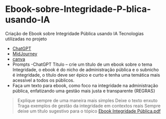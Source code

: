 # Ebook-sobre-Integridade-P-blica-usando-IA
Criação de Ebook sobre Integridade Pública usando IA
Tecnologias utilizadas no projeto
- [ChatGPT](https://chat.openai.com/) 
- [MidJourney](https://www.midjourney.com/app/)
- [canva](https://www.canva.com/design/)
- Prompts
-ChatGPT
Título – crie um título de um ebook sobre o tema Integridade, o ebook é do nicho de administração pública e o subnicho é integridade, o título deve ser épico e curto e tenha uma temática mais acessível a todos os públicos.
- Faça um texto para ebook, como foco na integridade na administração pública, enfatizando uma gestão mais justa e transparente
{REGRAS}
>Explique sempre de uma maneira mais simples
>Deixe o texto enxuto
>Traga exemplos de gestão da integridade em contextos reais
>Sempre deixe um título sugestivo para o tópico
[Ebook Integridade Pública.pdf](https://github.com/user-attachments/files/18512113/Ebook.Integridade.Publica.pdf)
